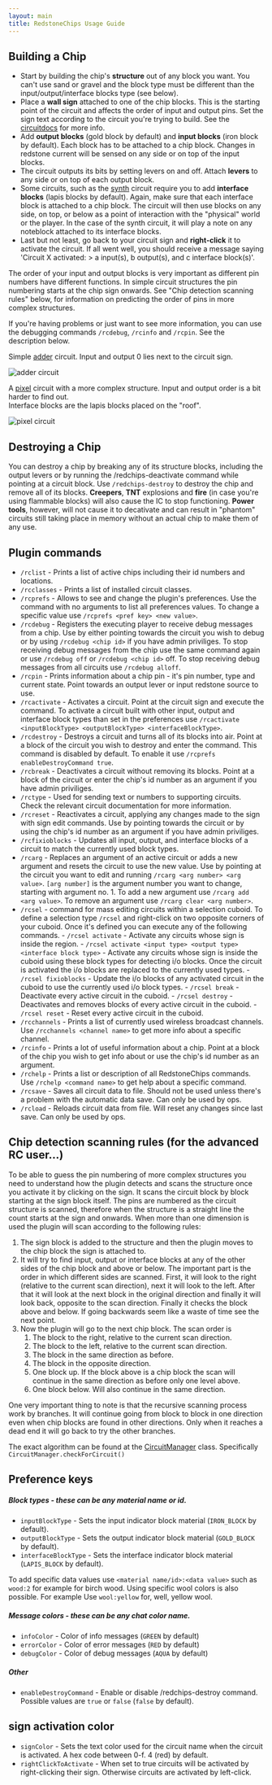 ```yaml
---
layout: main
title: RedstoneChips Usage Guide
---
```


Building a Chip
---------------
- Start by building the chip's __structure__ out of any block you want. You can't use sand or gravel and the block type must be different than the input/output/interface blocks type (see below).
- Place a __wall sign__ attached to one of the chip blocks. This is the starting point of the circuit and affects the order of input and output pins. Set the sign text according to the circuit you're trying to build. See the [circuitdocs](/RedstoneChips/circuitdocs) for more info.
- Add __output blocks__ (gold block by default) and __input blocks__ (iron block by default). Each block has to be attached to a chip block. Changes in redstone current will be sensed on any side or on top of the input blocks. 
- The circuit outputs its bits by setting levers on and off. Attach __levers__ to any side or on top of each output block.
- Some circuits, such as the [synth](/RedstoneChips/circuitdocs/Synth.html) circuit require you to add __interface blocks__ (lapis blocks by default). Again, make sure that each interface block is attached to a chip block. The circuit will then use blocks on any side, on top, or below as a point of interaction with the "physical" world or the player. In the case of the synth circuit, it will play a note on any noteblock attached to its interface blocks.
- Last but not least, go back to your circuit sign and __right-click__ it to activate the circuit. If all went well, you should receive a message saying 'Circuit X activated: > a input(s), b output(s), and c interface block(s)'. 

The order of your input and output blocks is very important as different pin numbers have different functions. In simple circuit structures the pin numbering starts at the chip sign onwards. See "Chip detection scanning rules" below, for information on predicting the order of pins in more complex structures.

If you're having problems or just want to see more information, you can use the debugging commands `/rcdebug`, `/rcinfo` and `/rcpin`. See the description below.


Simple [adder](/RedstoneChips/circuitdocs/Adder.html) circuit. Input and output 0 lies next to the circuit sign.

![adder circuit](/RedstoneChips/images/adder.jpg)


A [pixel](/RedstoneChips/circuitdocs/Pixel.html) circuit with a more complex structure. Input and output order is a bit harder to find out.  
Interface blocks are the lapis blocks placed on the "roof".

![pixel circuit](/RedstoneChips/images/pixel2.png)

Destroying a Chip
-----------------
You can destroy a chip by breaking any of its structure blocks, including the output levers or by running the /redchips-deactivate command
while pointing at a circuit block. Use `/redchips-destroy` to destroy the chip and remove all of its blocks. 
__Creepers__, __TNT__ explosions and __fire__ (in case you're using flammable blocks) will also cause the IC to stop functioning.
__Power tools__, however, will not cause it to decativate and can result in "phantom" circuits still taking place in memory without an actual chip to make them of any use.

Plugin commands
----------------
- `/rclist` - Prints a list of active chips including their id numbers and locations.
- `/rcclasses` - Prints a list of installed circuit classes.
- `/rcprefs` - Allows to see and change the plugin's preferences. Use the command with no arguments to list all preferences values.
      To change a specific value use `/rcprefs <pref key> <new value>`.
- `/rcdebug` - Registers the executing player to receive debug messages from a chip. Use by either pointing towards the circuit you wish to debug or by using `/rcdebug <chip id>` if you have admin priviliges. To stop receiving debug messages from the chip use the same command again or use `/rcdebug off` or `/rcdebug <chip id>` off. To stop receiving debug messages from all circuits use `/rcdebug alloff`.
- `/rcpin` - Prints information about a chip pin - it's pin number, type and current state. Point towards an output lever or input redstone
      source to use.
- `/rcactivate` - Activates a circuit. Point at the circuit sign and execute the command. To activate a circuit built with other
      input, output and interface block types than set in the preferences use `/rcactivate <inputBlockType> <outputBlockType> <interfaceBlockType>`.
- `/rcdestroy` - Destroys a circuit and turns all of its blocks into air. Point at a block of the circuit you wish to destroy and enter the command. This command is disabled by default. To enable it use `/rcprefs enableDestroyCommand true`.
- `/rcbreak` - Deactivates a circuit without removing its blocks. Point at a block of the circuit or enter the chip's id number as an argument if you have admin priviliges.
- `/rctype` - Used for sending text or numbers to supporting circuits. Check the relevant circuit documentation for more information.
- `/rcreset` - Reactivates a circuit, applying any changes made to the sign with sign edit commands. Use by pointing towards the circuit or by using the chip's id number as an argument if you have admin priviliges.
- `/rcfixioblocks` - Updates all input, output, and interface blocks of a circuit to match the currently used block types.
- `/rcarg` - Replaces an argument of an active circuit or adds a new argument and resets the circuit to use the new value. Use by pointing at the circuit you want to edit and running `/rcarg <arg number> <arg value>`. `[arg number]` is the argument number you want to change, starting with argument no. 1. To add a new argument use `/rcarg add <arg value>`. To remove an argument use `/rcarg clear <arg number>`.
- `/rcsel` -  command for mass editing circuits within a selection cuboid. To define a selection type `/rcsel` and right-click on two opposite corners of
      your cuboid. Once it's defined you can execute any of the following commands.
       - `/rcsel activate` - Activate any circuits whose sign is inside the region.
       - `/rcsel activate <input type> <output type> <interface block type>` - Activate any circuits whose sign is inside the cuboid using these block types for detecting i/o blocks. Once the circuit is activated the i/o blocks are replaced to the currently used types.
       - `/rcsel fixioblocks` - Update the i/o blocks of any activated circuit in the cuboid to use the currently used i/o block types.
       - `/rcsel break` - Deactivate every active circuit in the cuboid.
       - `/rcsel destroy` - Deactivates and removes blocks of every active circuit in the cuboid.
       - `/rcsel reset` - Reset every active circuit in the cuboid.
- `/rcchannels` - Prints a list of currently used wireless broadcast channels. Use `/rcchannels <channel name>` to get more info about a specific channel.
- `/rcinfo` - Prints a lot of useful information about a chip. Point at a block of the chip you wish to get info about or use the chip's id number as an argument.
- `/rchelp` - Prints a list or description of all RedstoneChips commands. Use `/rchelp <command name>` to get help about a specific command.
- `/rcsave` - Saves all circuit data to file. Should not be used unless there's a problem with the automatic data save. Can only be used by ops.
- `/rcload` - Reloads circuit data from file. Will reset any changes since last save. Can only be used by ops.


Chip detection scanning rules (for the advanced RC user...)
------------------------------
To be able to guess the pin numbering of more complex structures you need to understand how the plugin detects and scans the structure once you activate it by clicking on the sign. It scans the circuit block by block starting at the sign block itself. The pins are numbered as the circuit structure is scanned, therefore when the structure is a straight line the count starts at the sign and onwards. When more than one dimension is used the plugin will scan according to the following rules:
1. The sign block is added to the structure and then the plugin moves to the chip block the sign is attached to. 
2. It will try to find input, output or interface blocks at any of the other sides of the chip block and above or below. The important part is the order in which different sides are scanned. First, it will look to the right (relative to the current scan direction), next it will look to the left. After that it will look at the next block in the original direction and finally it will look back, opposite to the scan direction. Finally it checks the block above and below. If going backwards seem like a waste of time see the next point. 
3. Now the plugin will go to the next chip block. The scan order is 
	1. The block to the right, relative to the current scan direction.
	2. The block to the left, relative to the current scan direction.
	3. The block in the same direction as before.
	4. The block in the opposite direction.
	5. One block up. If the block above is a chip block the scan will continue in the same direction as before only one level above.
	6. One block below. Will also continue in the same direction.
	
One very important thing to note is that the recursive scanning process work by branches. It will continue going from block to block in one direction even when chip blocks are found in other directions. Only when it reaches a dead end it will go back to try the other branches.

The exact algorithm can be found at the [CircuitManager](http://github.com/eisental/RedstoneChips/blob/master/src/main/java/org/tal/redstonechips/CircuitManager.java) class. Specifically `CircuitManager.checkForCircuit()`

Preference keys
---------------

##### Block types - these can be any material name or id. 
- `inputBlockType` - Sets the input indicator block material (`IRON_BLOCK` by default).
- `outputBlockType` - Sets the output indicator block material (`GOLD_BLOCK` by default).
- `interfaceBlockType` - Sets the interface indicator block material (`LAPIS_BLOCK` by default).

To add specific data values use `<material name/id>:<data value>` such as `wood:2` for example for birch wood. Using specific wool colors is also possible. For example Use `wool:yellow` for, well, yellow wool.

##### Message colors - these can be any chat color name.
- `infoColor` - Color of info messages (`GREEN` by default)
- `errorColor` - Color of error messages (`RED` by default)
- `debugColor` - Color of debug messages (`AQUA` by default)

##### Other 
- `enableDestroyCommand` - Enable or disable /redchips-destroy command. Possible values are `true` or `false` (`false` by default).
## sign activation color
- `signColor` - Sets the text color used for the circuit name when the circuit is activated. A hex code between 0-f. 4 (red) by default.
- `rightClickToActivate` - When set to true circuits will be activated by right-clicking their sign. Otherwise circuits are activated by left-click.
